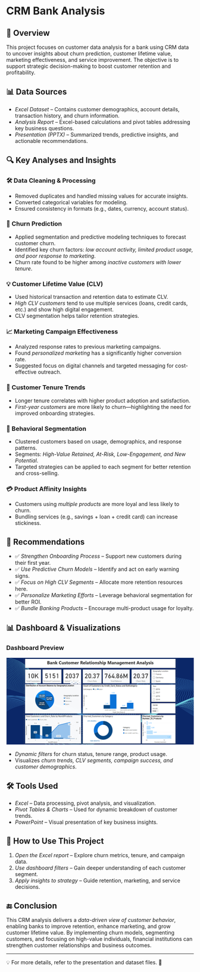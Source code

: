 # CRM Bank Analysis

## 📌 Overview
This project focuses on customer data analysis for a bank using CRM data to uncover insights about churn prediction, customer lifetime value, marketing effectiveness, and service improvement. The objective is to support strategic decision-making to boost customer retention and profitability.

## 📊 Data Sources
- *Excel Dataset* – Contains customer demographics, account details, transaction history, and churn information.
- *Analysis Report* – Excel-based calculations and pivot tables addressing key business questions.
- *Presentation (PPTX)* – Summarized trends, predictive insights, and actionable recommendations.

## 🔍 Key Analyses and Insights

### 🛠 Data Cleaning & Processing
- Removed duplicates and handled missing values for accurate insights.
- Converted categorical variables for modeling.
- Ensured consistency in formats (e.g., dates, currency, account status).

### 🎯 Churn Prediction
- Applied segmentation and predictive modeling techniques to forecast customer churn.
- Identified key churn factors: *low account activity, limited product usage, and poor response to marketing*.
- Churn rate found to be higher among *inactive customers with lower tenure*.

### 💡 Customer Lifetime Value (CLV)
- Used historical transaction and retention data to estimate CLV.
- *High CLV customers* tend to use multiple services (loans, credit cards, etc.) and show high digital engagement.
- CLV segmentation helps tailor retention strategies.

### 📈 Marketing Campaign Effectiveness
- Analyzed response rates to previous marketing campaigns.
- Found *personalized marketing* has a significantly higher conversion rate.
- Suggested focus on digital channels and targeted messaging for cost-effective outreach.

### 📅 Customer Tenure Trends
- Longer tenure correlates with higher product adoption and satisfaction.
- *First-year customers* are more likely to churn—highlighting the need for improved onboarding strategies.

### 🧠 Behavioral Segmentation
- Clustered customers based on usage, demographics, and response patterns.
- Segments: *High-Value Retained, At-Risk, Low-Engagement, and New Potential*.
- Targeted strategies can be applied to each segment for better retention and cross-selling.

### 💳 Product Affinity Insights
- Customers using *multiple products* are more loyal and less likely to churn.
- Bundling services (e.g., savings + loan + credit card) can increase stickiness.

## 📌 Recommendations
- ✅ *Strengthen Onboarding Process* – Support new customers during their first year.  
- ✅ *Use Predictive Churn Models* – Identify and act on early warning signs.  
- ✅ *Focus on High CLV Segments* – Allocate more retention resources here.  
- ✅ *Personalize Marketing Efforts* – Leverage behavioral segmentation for better ROI.  
- ✅ *Bundle Banking Products* – Encourage multi-product usage for loyalty.

## 📊 Dashboard & Visualizations

### Dashboard Preview
![CRM Bank Dashboard](Bank_CRM_Report.png)

- *Dynamic filters* for churn status, tenure range, product usage.
- Visualizes *churn trends, CLV segments, campaign success, and customer demographics*.

## 🛠 Tools Used
- *Excel* – Data processing, pivot analysis, and visualization.
- *Pivot Tables & Charts* – Used for dynamic breakdown of customer trends.
- *PowerPoint* – Visual presentation of key business insights.

## 🎯 How to Use This Project
1. *Open the Excel report* – Explore churn metrics, tenure, and campaign data.  
2. *Use dashboard filters* – Gain deeper understanding of each customer segment.  
3. *Apply insights to strategy* – Guide retention, marketing, and service decisions.  

## 🔚 Conclusion
This CRM analysis delivers a *data-driven view of customer behavior*, enabling banks to improve retention, enhance marketing, and grow customer lifetime value. By implementing churn models, segmenting customers, and focusing on high-value individuals, financial institutions can strengthen customer relationships and business outcomes.

---

💡 For more details, refer to the presentation and dataset files. 🚀

